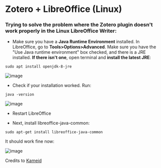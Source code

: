 # Zotero + LibreOffice (Linux)

### Trying to solve the problem where the Zotero plugin doesn't work properly in the Linux LibreOffice Writer:


- Make sure you have a **Java Runtime Environment** installed. In LibreOffice, go to **Tools>Options>Advanced**. Make sure you have the "Use Java runtime environment" box checked, and there is a JRE installed. **If there isn't one**, open terminal and **install the latest JRE**: 

`sudo apt install openjdk-8-jre`

![image](https://user-images.githubusercontent.com/70844369/175447639-41eaf455-1615-4306-9fc3-a8a9300403fa.png)

- Check if your installation worked. Run:

`java -version` 

![image](https://user-images.githubusercontent.com/70844369/175448591-d2b9d844-aa40-4bb2-a8a8-e4ed587b08a9.png)


- Restart LibreOffice

- Next, install libreoffice-java-common:

`sudo apt-get install libreoffice-java-common`

It should work fine now:

![image](https://user-images.githubusercontent.com/70844369/175447878-09b925d0-8e78-493c-8878-3da98fe551af.png)

Credits to [Kameid](https://www.reddit.com/r/linux4noobs/comments/i6skza/installing_zotero_and_using_it_with_libreoffice/)
